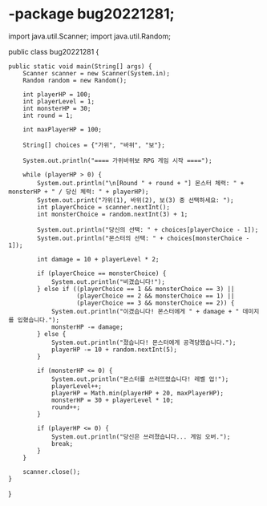 # -package bug20221281;

import java.util.Scanner;
import java.util.Random;

public class bug20221281 {

	public static void main(String[] args) {
		Scanner scanner = new Scanner(System.in);
        Random random = new Random();
        
        int playerHP = 100;
        int playerLevel = 1;
        int monsterHP = 30;
        int round = 1;
        
        int maxPlayerHP = 100;
        
        String[] choices = {"가위", "바위", "보"};

        System.out.println("==== 가위바위보 RPG 게임 시작 ====");

        while (playerHP > 0) {
            System.out.println("\n[Round " + round + "] 몬스터 체력: " + monsterHP + " / 당신 체력: " + playerHP);
            System.out.print("가위(1), 바위(2), 보(3) 중 선택하세요: ");
            int playerChoice = scanner.nextInt();
            int monsterChoice = random.nextInt(3) + 1;

            System.out.println("당신의 선택: " + choices[playerChoice - 1]);
            System.out.println("몬스터의 선택: " + choices[monsterChoice - 1]);

            int damage = 10 + playerLevel * 2;

            if (playerChoice == monsterChoice) {
                System.out.println("비겼습니다!");
            } else if ((playerChoice == 1 && monsterChoice == 3) ||
                       (playerChoice == 2 && monsterChoice == 1) ||
                       (playerChoice == 3 && monsterChoice == 2)) {
                System.out.println("이겼습니다! 몬스터에게 " + damage + " 데미지를 입혔습니다.");
                monsterHP -= damage;
            } else {
                System.out.println("졌습니다! 몬스터에게 공격당했습니다.");
                playerHP -= 10 + random.nextInt(5);
            }

            if (monsterHP <= 0) {
                System.out.println("몬스터를 쓰러뜨렸습니다! 레벨 업!");
                playerLevel++;
                playerHP = Math.min(playerHP + 20, maxPlayerHP);
                monsterHP = 30 + playerLevel * 10;
                round++;
            }

            if (playerHP <= 0) {
                System.out.println("당신은 쓰러졌습니다... 게임 오버.");
                break;
            }
        }

        scanner.close();
    }
}
